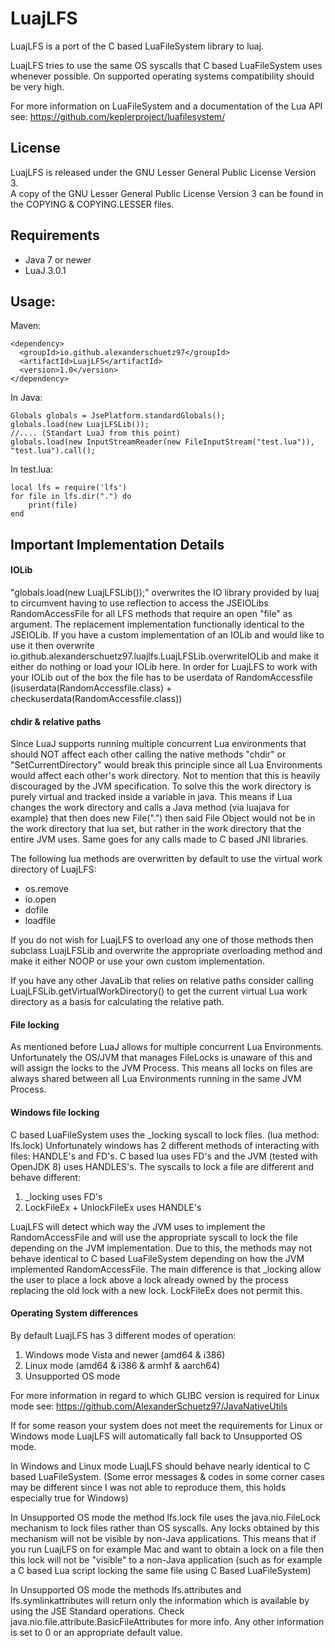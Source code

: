 # LuajLFS
LuajLFS is a port of the C based LuaFileSystem library to luaj.

LuajLFS tries to use the same OS syscalls that C based LuaFileSystem uses whenever possible.
On supported operating systems compatibility should be very high.

For more information on LuaFileSystem and a documentation of the Lua API see:
https://github.com/keplerproject/luafilesystem/

## License
LuajLFS is released under the GNU Lesser General Public License Version 3. <br>
A copy of the GNU Lesser General Public License Version 3 can be found in the COPYING & COPYING.LESSER files.<br>

## Requirements
* Java 7 or newer
* LuaJ 3.0.1

## Usage:
Maven:
````
<dependency>
  <groupId>io.github.alexanderschuetz97</groupId>
  <artifactId>LuajLFS</artifactId>
  <version>1.0</version>
</dependency>
````

In Java:
````
Globals globals = JsePlatform.standardGlobals();
globals.load(new LuajLFSLib());
//.... (Standart LuaJ from this point)
globals.load(new InputStreamReader(new FileInputStream("test.lua")), "test.lua").call();
````
In test.lua:
````
local lfs = require('lfs')
for file in lfs.dir(".") do
    print(file)
end
````
## Important Implementation Details
#### IOLib
"globals.load(new LuajLFSLib());" overwrites the IO library provided by luaj to 
circumvent having to use reflection to access the JSEIOLibs RandomAccessFile for all LFS methods 
that require an open "file" as argument. The replacement implementation functionally identical to the JSEIOLib.
If you have a custom implementation of an IOLib and would like to use it then overwrite 
io.github.alexanderschuetz97.luajlfs.LuajLFSLib.overwriteIOLib and make it either do nothing or load your IOLib here.
In order for LuajLFS to work with your IOLib out of the box the file has to be userdata of RandomAccessfile (isuserdata(RandomAccessfile.class) + checkuserdata(RandomAccessfile.class))

#### chdir & relative paths
Since LuaJ supports running multiple concurrent Lua environments that should NOT affect each other calling
the native methods "chdir" or "SetCurrentDirectory" would break this principle since all Lua Environments would 
affect each other's work directory. Not to mention that this is heavily discouraged by the JVM specification. 
To solve this the work directory is purely virtual and tracked inside a variable in java. 
This means if Lua changes the work directory and calls a Java method (via luajava for example) that then does new File(".") then said File Object
would not be in the work directory that lua set, but rather in the work directory that the entire JVM uses. 
Same goes for any calls made to C based JNI libraries. 

The following lua methods are overwritten by default to use the virtual work directory of LuajLFS:
* os.remove
* io.open
* dofile
* loadfile

If you do not wish for LuajLFS to overload any one of those methods then subclass LuajLFSLib
and overwrite the appropriate overloading method and make it either NOOP or use your own custom implementation.

If you have any other JavaLib that relies on relative paths consider calling LuajLFSLib.getVirtualWorkDirectory() to
get the current virtual Lua work directory as a basis for calculating the relative path.

#### File locking
As mentioned before LuaJ allows for multiple concurrent Lua Environments. Unfortunately the OS/JVM that manages
FileLocks is unaware of this and will assign the locks to the JVM Process. This means all locks on files are
always shared between all Lua Environments running in the same JVM Process.

#### Windows file locking
C based LuaFileSystem uses the _locking syscall to lock files. (lua method: lfs.lock) 
Unfortunately windows has 2 different methods of interacting with files:
HANDLE's and FD's. C based lua uses FD's and the JVM (tested with OpenJDK 8) uses HANDLES's.
The syscalls to lock a file are different and behave different:
1. _locking uses FD's
2. LockFileEx + UnlockFileEx uses HANDLE's

LuajLFS will detect which way the JVM uses to implement the RandomAccessFile and will use the appropriate 
syscall to lock the file depending on the JVM implementation. Due to this, the methods may not behave identical to C
based LuaFileSystem depending on how the JVM implemented RandomAccessFile. The main difference is that _locking allow
the user to place a lock above a lock already owned by the process replacing the old lock with a new lock. LockFileEx
does not permit this.

#### Operating System differences
By default LuajLFS has 3 different modes of operation:
1. Windows mode Vista and newer (amd64 & i386)
2. Linux mode (amd64 & i386 & armhf & aarch64)
3. Unsupported OS mode

For more information in regard to which GLIBC version is required for Linux mode see:
https://github.com/AlexanderSchuetz97/JavaNativeUtils

If for some reason your system does not meet the requirements for Linux or Windows mode LuajLFS will automatically fall back to Unsupported OS mode.

In Windows and Linux mode LuajLFS should behave nearly identical to C based LuaFileSystem. 
(Some error messages & codes in some corner cases may be different since I was not able to reproduce them, this holds especially true for Windows)

In Unsupported OS mode the method lfs.lock file uses the java.nio.FileLock mechanism to lock files rather than OS syscalls.
Any locks obtained by this mechanism will not be visible by non-Java applications. 
This means that if you run LuajLFS on for example Mac and want to obtain a lock on a file then 
this lock will not be "visible" to a non-Java application 
(such as for example a C based Lua script locking the same file using C Based LuaFileSystem)

In Unsupported OS mode the methods lfs.attributes and lfs.symlinkattributes will return only the information which is
available by using the JSE Standard operations. Check java.nio.file.attribute.BasicFileAttributes for more info.
Any other information is set to 0 or an appropriate default value.